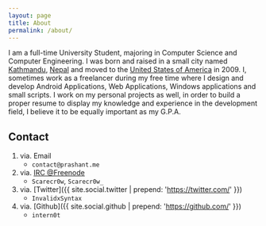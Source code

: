 ```yaml
---
layout: page
title: About
permalink: /about/
---
```


I am a full-time University Student, majoring in Computer Science and Computer Engineering. I was born and raised in a small city named [Kathmandu](https://en.wikipedia.org/wiki/Kathmandu), [Nepal](https://en.wikipedia.org/wiki/Nepal) and moved to the [United States of America](https://en.wikipedia.org/wiki/United_States) in 2009. I, sometimes work as a freelancer during my free time where I design and develop Android Applications, Web Applications, Windows applications and small scripts. I work on my personal projects as well, in order to build a proper resume to display my knowledge and experience in the development field, I believe it to be equally important as my G.P.A.

## <i class="icon-envelop"></i> Contact

1. via. Email <i class="far fa-envelope"></i>
   * `contact@prashant.me`
2. via. [IRC @Freenode]() <i class="fas fa-network-wired"></i>
   * `Scarecr0w`, `Scarecr0w_`
3. via. [Twitter]({{ site.social.twitter | prepend: 'https://twitter.com/' }}) <i class="fab fa-twitter"></i>
   * `InvalidxSyntax`
4. via. [Github]({{ site.social.github | prepend: 'https://github.com/' }}) <i class="fab fa-github-alt"></i>
   * `intern0t`